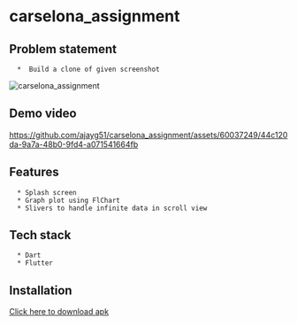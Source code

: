 # carselona_assignment


## Problem statement

```
  *  Build a clone of given screenshot
```

![carselona_assignment](https://github.com/ajayg51/carselona_assignment/assets/60037249/b2b7e965-3e50-41ea-b8dc-ce8806bfe99a)


##  Demo video

https://github.com/ajayg51/carselona_assignment/assets/60037249/44c120da-9a7a-48b0-9fd4-a071541664fb

##  Features
```
  * Splash screen
  * Graph plot using FlChart
  * Slivers to handle infinite data in scroll view
```


##  Tech stack

```
  * Dart
  * Flutter
```


##  Installation
<a href="">Click here to download apk</a>





